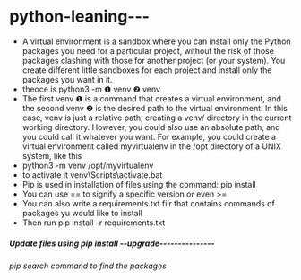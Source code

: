 # python-leaning---

- A virtual environment is a sandbox where you can install only the Python packages you need for a particular project, without the risk of those packages clashing with those for another project (or your system). You create different little sandboxes for each project and install only the packages you want in it.
- theoce is python3 -m ❶ venv ❷ venv
- The first venv ❶ is a command that creates a virtual environment, and the second venv ❷ is the desired path to the virtual environment. In this case, venv is just a relative path, creating a venv/ directory in the current working directory. However, you could also use an absolute path, and you could call it whatever you want. For example, you could create a virtual environment called myvirtualenv in the /opt directory of a UNIX system, like this
- python3 -m venv /opt/myvirtualenv
- to activate it  venv\Scripts\activate.bat
- Pip is used in installation of files using the command: pip install
- You can use == to signify a specific version or even >= 
- You can also write a requirements.txt filr that contains commands of packages yu would like to install
- Then run pip install -r requirements.txt
##### Update files using pip install --upgrade---------------
###### pip search command to find the packages
